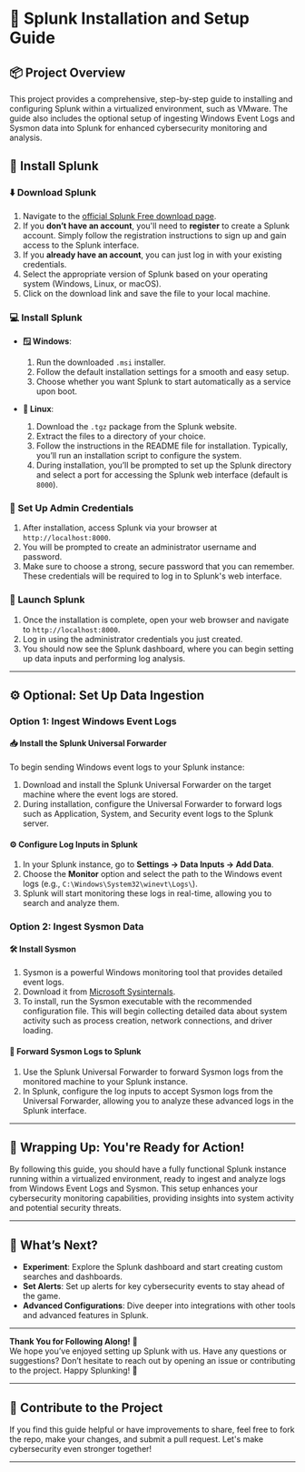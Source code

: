 # 🔧 Splunk Installation and Setup Guide

## 📦 Project Overview
This project provides a comprehensive, step-by-step guide to installing and configuring Splunk within a virtualized environment, such as VMware. The guide also includes the optional setup of ingesting Windows Event Logs and Sysmon data into Splunk for enhanced cybersecurity monitoring and analysis.

## 🧠 Install Splunk

### ⬇️ Download Splunk

1. Navigate to the [official Splunk Free download page](https://www.splunk.com/en_us/download.html).
2. If you **don’t have an account**, you'll need to **register** to create a Splunk account. Simply follow the registration instructions to sign up and gain access to the Splunk interface.
3. If you **already have an account**, you can just log in with your existing credentials.
4. Select the appropriate version of Splunk based on your operating system (Windows, Linux, or macOS).
5. Click on the download link and save the file to your local machine.

### 💻 Install Splunk

- **🪟 Windows**: 
  1. Run the downloaded `.msi` installer.
  2. Follow the default installation settings for a smooth and easy setup.
  3. Choose whether you want Splunk to start automatically as a service upon boot.

- **🐧 Linux**: 
  1. Download the `.tgz` package from the Splunk website.
  2. Extract the files to a directory of your choice.
  3. Follow the instructions in the README file for installation. Typically, you’ll run an installation script to configure the system.
  4. During installation, you’ll be prompted to set up the Splunk directory and select a port for accessing the Splunk web interface (default is `8000`).

### 🔐 Set Up Admin Credentials

1. After installation, access Splunk via your browser at `http://localhost:8000`.
2. You will be prompted to create an administrator username and password.
3. Make sure to choose a strong, secure password that you can remember. These credentials will be required to log in to Splunk's web interface.

### 🚀 Launch Splunk

1. Once the installation is complete, open your web browser and navigate to `http://localhost:8000`.
2. Log in using the administrator credentials you just created.
3. You should now see the Splunk dashboard, where you can begin setting up data inputs and performing log analysis.

---

## ⚙️ Optional: Set Up Data Ingestion
### Option 1: Ingest Windows Event Logs

#### 📥 Install the Splunk Universal Forwarder

To begin sending Windows event logs to your Splunk instance:

1. Download and install the Splunk Universal Forwarder on the target machine where the event logs are stored.
2. During installation, configure the Universal Forwarder to forward logs such as Application, System, and Security event logs to the Splunk server.

#### ⚙️ Configure Log Inputs in Splunk

1. In your Splunk instance, go to **Settings → Data Inputs → Add Data**.
2. Choose the **Monitor** option and select the path to the Windows event logs (e.g., `C:\Windows\System32\winevt\Logs\`).
3. Splunk will start monitoring these logs in real-time, allowing you to search and analyze them.

### Option 2: Ingest Sysmon Data

#### 🛠️ Install Sysmon

1. Sysmon is a powerful Windows monitoring tool that provides detailed event logs. 
2. Download it from [Microsoft Sysinternals](https://docs.microsoft.com/en-us/sysinternals/downloads/sysmon).
3. To install, run the Sysmon executable with the recommended configuration file. This will begin collecting detailed data about system activity such as process creation, network connections, and driver loading.

#### 🔄 Forward Sysmon Logs to Splunk

1. Use the Splunk Universal Forwarder to forward Sysmon logs from the monitored machine to your Splunk instance.
2. In Splunk, configure the log inputs to accept Sysmon logs from the Universal Forwarder, allowing you to analyze these advanced logs in the Splunk interface.

---

## 📝 **Wrapping Up: You're Ready for Action!**

By following this guide, you should have a fully functional Splunk instance running within a virtualized environment, ready to ingest and analyze logs from Windows Event Logs and Sysmon. This setup enhances your cybersecurity monitoring capabilities, providing insights into system activity and potential security threats.

---

## 🚀 **What’s Next?**

- **Experiment**: Explore the Splunk dashboard and start creating custom searches and dashboards.
- **Set Alerts**: Set up alerts for key cybersecurity events to stay ahead of the game.
- **Advanced Configurations**: Dive deeper into integrations with other tools and advanced features in Splunk.

---

**Thank You for Following Along!** 🌟  
We hope you’ve enjoyed setting up Splunk with us. Have any questions or suggestions? Don’t hesitate to reach out by opening an issue or contributing to the project. Happy Splunking! 🎉

---

## 🤝 **Contribute to the Project**

If you find this guide helpful or have improvements to share, feel free to fork the repo, make your changes, and submit a pull request. Let's make cybersecurity even stronger together!

---






